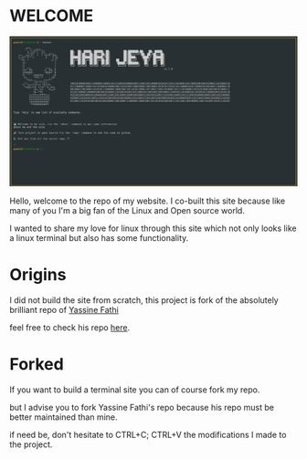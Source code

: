 # WELCOME
![image showing the homepage of the site.](/assets/docs/site.png)

Hello, welcome to the repo of my website.
I co-built this site because like many of you I'm a big fan of the Linux and Open source world.

I wanted to share my love for linux through this site which not only looks like a linux terminal but also has some functionality.

# Origins

I did not build the site from scratch, this project is fork of the absolutely brilliant repo of [Yassine Fathi](https://github.com/m4tt72)

feel free to check his repo [here](https://github.com/m4tt72/terminal).

# Forked
If you want to build a terminal site you can of course fork my repo.

but I advise you to fork Yassine Fathi's repo because his repo must be better maintained than mine.

if need be, don't hesitate to CTRL+C; CTRL+V the modifications I made to the project.

